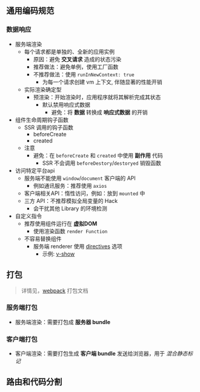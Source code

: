 ## 通用编码规范
### 数据响应
- 服务端渲染
  - 每个请求都是单独的、全新的应用实例
    - 原因：避免 **交叉请求** 造成的状态污染
    - 推荐做法：避免单例，使用工厂函数
    - 不推荐做法：使用 `runInNewContext: true`
      - 为每一个请求创建 vm 上下文, 伴随显著的性能开销
  - 实际渲染确定型
    - 预渲染：开始渲染时，应用程序就将其解析完成其状态
      - 默认禁用响应式数据
        - 避免：将 **数据** 转换成 **响应式数据** 的开销
- 组件生命周期钩子函数
  - SSR 调用的钩子函数
    - beforeCreate
    - created
  - 注意
    - 避免：在 `beforeCreate` 和 `created` 中使用 **副作用** 代码
      - SSR 不会调用 `beforeDestory`/`destoryed` 销毁函数
- 访问特定平台api
  - 服务端不能使用 `window`/`document` 客户端的 API
    - 例如通讯服务：推荐使用 `axios`
  - 客户端相关API：惰性访问，例如：放到 `mounted` 中
  - 三方 API：不推荐模拟全局变量的 Hack
    - 会干扰其他 Library 的环境检测
- 自定义指令
  - 推荐使用组件运行在 **虚拟DOM**
    - 使用渲染函数 `render Function`
  - 不容易替换组件
    - 服务端 renderer 使用 [directives](https://ssr.vuejs.org/zh/api/#directives) 选项
      - 示例: [v-show](https://github.com/vuejs/vue/blob/dev/src/platforms/web/server/directives/show.js)

## 打包
> 详情见，[webpack](./webpack.md) 打包文档
### 服务端打包
- 服务端渲染：需要打包成 **服务器 bundle**

### 客户端打包
- 客户端渲染：需要打包生成 **客户端 bundle** 发送给浏览器，用于 *混合静态标记*

## 路由和代码分割

